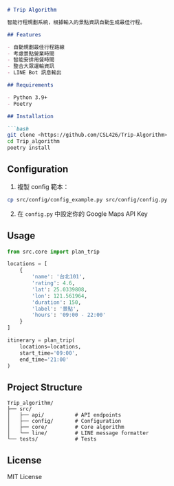 ```markdown
# Trip Algorithm

智能行程規劃系統，根據輸入的景點資訊自動生成最佳行程。

## Features

- 自動規劃最佳行程路線
- 考慮景點營業時間
- 智能安排用餐時間
- 整合大眾運輸資訊
- LINE Bot 訊息輸出

## Requirements 

- Python 3.9+
- Poetry

## Installation

```bash
git clone <https://github.com/CSL426/Trip-Algorithm>
cd Trip_algorithm
poetry install
```

## Configuration

1. 複製 config 範本：
```bash
cp src/config/config_example.py src/config/config.py
```

2. 在 `config.py` 中設定你的 Google Maps API Key

## Usage

```python
from src.core import plan_trip

locations = [
    {
        'name': '台北101',
        'rating': 4.6,
        'lat': 25.0339808,
        'lon': 121.561964,
        'duration': 150,
        'label': '景點',
        'hours': '09:00 - 22:00'
    }
]

itinerary = plan_trip(
    locations=locations,
    start_time='09:00',
    end_time='21:00'
)
```

## Project Structure

```
Trip_algorithm/
├── src/
│   ├── api/          # API endpoints
│   ├── config/       # Configuration
│   ├── core/         # Core algorithm
│   └── line/         # LINE message formatter
└── tests/            # Tests
```

## License

MIT License
```
